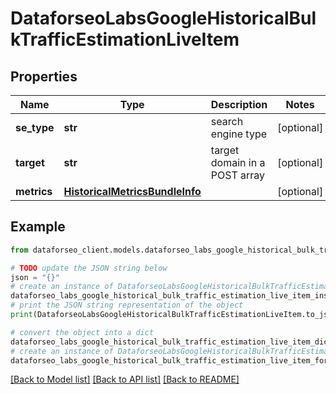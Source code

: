 # DataforseoLabsGoogleHistoricalBulkTrafficEstimationLiveItem


## Properties

Name | Type | Description | Notes
------------ | ------------- | ------------- | -------------
**se_type** | **str** | search engine type | [optional] 
**target** | **str** | target domain in a POST array | [optional] 
**metrics** | [**HistoricalMetricsBundleInfo**](HistoricalMetricsBundleInfo.md) |  | [optional] 

## Example

```python
from dataforseo_client.models.dataforseo_labs_google_historical_bulk_traffic_estimation_live_item import DataforseoLabsGoogleHistoricalBulkTrafficEstimationLiveItem

# TODO update the JSON string below
json = "{}"
# create an instance of DataforseoLabsGoogleHistoricalBulkTrafficEstimationLiveItem from a JSON string
dataforseo_labs_google_historical_bulk_traffic_estimation_live_item_instance = DataforseoLabsGoogleHistoricalBulkTrafficEstimationLiveItem.from_json(json)
# print the JSON string representation of the object
print(DataforseoLabsGoogleHistoricalBulkTrafficEstimationLiveItem.to_json())

# convert the object into a dict
dataforseo_labs_google_historical_bulk_traffic_estimation_live_item_dict = dataforseo_labs_google_historical_bulk_traffic_estimation_live_item_instance.to_dict()
# create an instance of DataforseoLabsGoogleHistoricalBulkTrafficEstimationLiveItem from a dict
dataforseo_labs_google_historical_bulk_traffic_estimation_live_item_form_dict = dataforseo_labs_google_historical_bulk_traffic_estimation_live_item.from_dict(dataforseo_labs_google_historical_bulk_traffic_estimation_live_item_dict)
```
[[Back to Model list]](../README.md#documentation-for-models) [[Back to API list]](../README.md#documentation-for-api-endpoints) [[Back to README]](../README.md)


